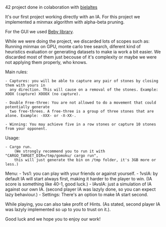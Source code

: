 42 project done in colaboration with [bielaltes](https://github.com/bielaltes) 

It's our first project working directly with an IA. For this project we implemented a minmax algorithm with alpha-beta pruning.

For the GUI we used [Beby library](https://bevyengine.org/).

While we were doing the project, we discarded lots of scopes such as: Running minmax on GPU, monte carlo tree search, diferent kind of heuristics evaluation or generating datasets to make ia work a bit easier. We discarded most of them just becouse of it's complexity or maybe we were not applying them properly, who knows.

Main rules:

    - Captures: you will be able to capture any pair of stones by closing them with yours in
      any direction. This will cause on a removal of the stones. Example: XOOX (capture) XOOOX (no capture).
    
    - Double Free-three: You are not allowed to do a movement that could potentially generate
      two free-threes. A free-three is a group of three stones that are alone. Example: -XXX- or -X-XX-.
    
    - Winning: You may achieve five in a row stones or capture 10 stones from your opponent.

Usage:

    - Cargo run.
        (We strongly recommend you to run it with "CARGO_TARGET_DIR=/tmp/gomoku/ cargo run", 
        this will just generate the bin on /tmp folder, it's 3GB more or less.)

Menu:
    - 1vs1: you can play with your friends or against yourself.
    - 1vsIA: by default IA will start always first, making it harder to the player to win. (IA score is something like 40-1, good luck.)
    - IAvsIA: just a simulation of IA against our own IA. (second player IA was lazyly done, so you can expect lazy behaviour.)
    - Settings: There's an option to make IA start second.

While playing, you can also take profit of Hints. (As stated, second player IA was lazyly implemented so up to you to trust on it.).

Good luck and we hope you to enjoy our work!
